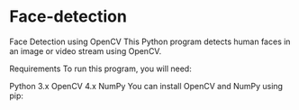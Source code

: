 # Face-detection
Face Detection using OpenCV
This Python program detects human faces in an image or video stream using OpenCV.

Requirements
To run this program, you will need:

Python 3.x
OpenCV 4.x
NumPy
You can install OpenCV and NumPy using pip:
